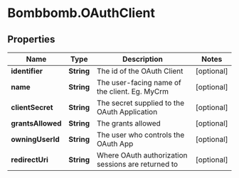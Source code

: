 # Bombbomb.OAuthClient

## Properties
Name | Type | Description | Notes
------------ | ------------- | ------------- | -------------
**identifier** | **String** | The id of the OAuth Client | [optional] 
**name** | **String** | The user-facing name of the client. Eg. MyCrm | [optional] 
**clientSecret** | **String** | The secret supplied to the OAuth Application | [optional] 
**grantsAllowed** | **String** | The grants allowed | [optional] 
**owningUserId** | **String** | The user who controls the OAuth App | [optional] 
**redirectUri** | **String** | Where OAuth authorization sessions are returned to | [optional] 


